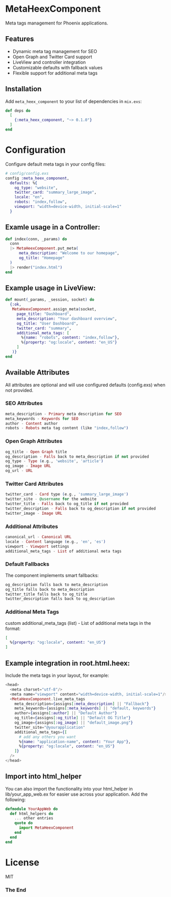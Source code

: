 # MetaHeexComponent

Meta tags management for Phoenix applications.

## Features

- Dynamic meta tag management for SEO
- Open Graph and Twitter Card support
- LiveView and controller integration
- Customizable defaults with fallback values
- Flexible support for additional meta tags

## Installation

Add `meta_heex_component` to your list of dependencies in `mix.exs`:


```elixir
def deps do
  [
    {:meta_heex_component, "~> 0.1.0"}
  ]
end
```


# Configuration
Configure default meta tags in your config files:

```elixir
# config/config.exs
config :meta_heex_component,
  defaults: %{
    og_type: "website",
    twitter_card: "summary_large_image",
    locale: "en",
    robots: "index,follow",
    viewport: "width=device-width, initial-scale=1"
  }
```

## Examle usage in a Controller:

```elixir
def index(conn, _params) do
  conn
  |> MetaHeexComponent.put_meta(
      meta_description: "Welcome to our homepage",
      og_title: "Homepage"
  )
  |> render("index.html")
end
```

## Example usage in LiveView:
```elixir
def mount(_params, _session, socket) do
  {:ok,
   MetaHeexComponent.assign_meta(socket,
     page_title: "Dashboard",
     meta_description: "Your dashboard overview",
     og_title: "User Dashboard",
     twitter_card: "summary",
     additional_meta_tags: [
       %{name: "robots", content: "index,follow"},
       %{property: "og:locale", content: "en_US"}
     ]
   )}
end
```

## Available Attributes
All attributes are optional and will use configured defaults (config.exs) when not provided.


### SEO Attributes
```elixir
meta_description - Primary meta description for SEO
meta_keywords - Keywords for SEO
author - Content author
robots - Robots meta tag content (like "index,follow")
```


### Open Graph Attributes
```elixir
og_title - Open Graph title
og_description - Falls back to meta_description if not provided
og_type - Type (e.g., 'website', 'article')
og_image - Image URL
og_url - URL
```


### Twitter Card Attributes
```elixir
twitter_card - Card type (e.g., 'summary_large_image')
twitter_site - @username for the website
twitter_title - Falls back to og_title if not provided
twitter_description - Falls back to og_description if not provided
twitter_image - Image URL
```

### Additional Attributes
```elixir
canonical_url - Canonical URL
locale - Content language (e.g., 'en', 'es')
viewport - Viewport settings
additional_meta_tags - List of additional meta tags
```
### Default Fallbacks
The component implements smart fallbacks:

```elixir
og_description falls back to meta_description
og_title falls back to meta_description
twitter_title falls back to og_title
twitter_description falls back to og_description
```
### Additional Meta Tags
custom additional_meta_tags (list) - List of additional meta tags in the format:

  ```elixir
  [
    %{property: "og:locale", content: "en_US"}
  ]
  ```

## Example integration in root.html.heex:

Include the meta tags in your layout, for example:

```elixir
<head>
  <meta charset="utf-8"/>
  <meta name="viewport" content="width=device-width, initial-scale=1"/>
  <MetaHeexComponent.live_meta_tags
    meta_description={assigns[:meta_description] || "Fallback"}
    meta_keywords={assigns[:meta_keywords] || "default, keywords"}
    author={assigns[:author] || "Default Author"}
    og_title={assigns[:og_title] || "Default OG Title"}
    og_image={assigns[:og_image] || "default_image.png"}
    twitter_site="@yourapplication"
    additional_meta_tags={[
      # add any others you want
      %{name: "application-name", content: "Your App"},
      %{property: "og:locale", content: "en_US"}
    ]}
  />
</head>
```
## Import into html_helper

You can also import the functionality into your html_helper in lib/your_app_web.ex for easier use across your application. Add the following:

```elixir
defmodule YourAppWeb do
  def html_helpers do
    ... other entries
    quote do
      import MetaHeexComponent
    end
  end
end
```

# License
MIT


### The End
